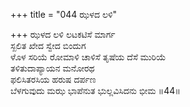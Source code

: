 +++
title = "044 ಝಳದ ಲಳಿ"

+++
ಝಳದ ಲಳಿ ಲಟಕಟಿಸೆ ಮಾರ್ಗ  
ಸ್ಖಲಿತ ಖೇದ ಸ್ವೇದ ಬಿಂದುಗ  
ಳೊಳ ಸರಿಯೆ ರೋಮಾಳಿ ಚಾಳಿಸೆ ತೃಷೆಯ ದೆಸೆ ಮುರಿಯೆ   
ತಳಿತುದಾಪ್ಯಾಯನ ಮನೋರಥ  
ಫಲಿಸಿತರಸಿಯ ಹರುಷ ದರ್ಪಣ         
ಬೆಳಗುವುದು ಮಝ ಭಾಪೆನುತ ಭುಲ್ಲವಿಸಿದನು ಭೀಮ  ॥44॥